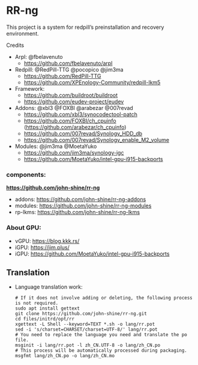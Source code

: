 # RR-ng

This project is a system for redpill’s preinstallation and recovery environment.

Credits
* Arpl: @fbelavenuto
  * https://github.com/fbelavenuto/arpl
* Redpill: @RedPill-TTG @pocopico @jim3ma
  * https://github.com/RedPill-TTG
  * https://github.com/XPEnology-Community/redpill-lkm5
* Framework:
  * https://github.com/buildroot/buildroot
  * https://github.com/eudev-project/eudev
* Addons: @xbl3 @FOXBI @arabezar @007revad
  * https://github.com/xbl3/synocodectool-patch
  * https://github.com/FOXBI/ch_cpuinfo (https://github.com/arabezar/ch_cpuinfo)
  * https://github.com/007revad/Synology_HDD_db
  * https://github.com/007revad/Synology_enable_M2_volume
* Modules: @jim3ma @MoetaYuko
  * https://github.com/jim3ma/synology-igc
  * https://github.com/MoetaYuko/intel-gpu-i915-backports


### components: 
<b>https://github.com/john-shine/rr-ng</b>
* addons: https://github.com/john-shine/rr-ng-addons
* modules: https://github.com/john-shine/rr-ng-modules
* rp-lkms: https://github.com/john-shine/rr-ng-lkms

### About GPU: 
* vGPU: https://blog.kkk.rs/
* iGPU: https://jim.plus/
* iGPU: https://github.com/MoetaYuko/intel-gpu-i915-backports

## Translation
* Language translation work:
    ```shell
    # If it does not involve adding or deleting, the following process is not required.
    sudo apt install gettext
    git clone https://github.com/john-shine/rr-ng.git
    cd files/initrd/opt/rr
    xgettext -L Shell --keyword=TEXT *.sh -o lang/rr.pot
    sed -i 's/charset=CHARSET/charset=UTF-8/' lang/rr.pot
    # You need to replace the language you need and translate the po file.
    msginit -i lang/rr.pot -l zh_CN.UTF-8 -o lang/zh_CN.po
    # This process will be automatically processed during packaging.
    msgfmt lang/zh_CN.po -o lang/zh_CN.mo
    ```
